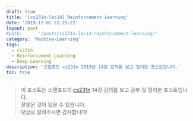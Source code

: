 ```yaml
---
draft: true
title: '[cs231n-lec14] Reinforcement Learning'
date: '2019-12-01 21:25:22'
layout: post
#path:      "/posts/cs231n-lec14-reinforcement-learning/"
category: 'Machine-Learning'
tags:
  - cs231n
  - Reinforcement Learning
  - Deep Learning
description: '스탠포드 cs231n 2019년 14강 강의를 보고 정리한 포스트입니다.'
toc: true
---
```


> 이 포스트는 스탠포드의 [cs231n](http://cs231n.stanford.edu) 14강 강의를 보고 공부 및 정리한 포스트입니다.  
> 잘못된 것이 있을 수 있습니다.  
> 댓글로 알려주시면 감사합니다!
